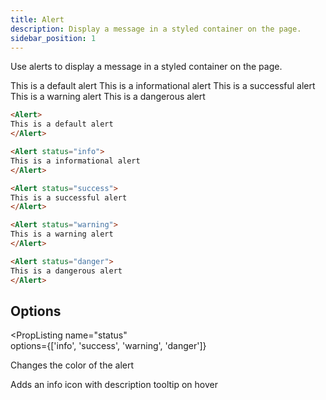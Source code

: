```yaml
---
title: Alert
description: Display a message in a styled container on the page.
sidebar_position: 1
---
```


Use alerts to display a message in a styled container on the page.

<DocTab>
    <div slot='preview'>
<Alert>
This is a default alert
</Alert>

<Alert status="info">
This is a informational alert
</Alert>

<Alert status="success">
This is a successful alert
</Alert>

<Alert status="warning">
This is a warning alert
</Alert>

<Alert status="danger">
This is a dangerous alert
</Alert>
    </div>

```markdown
<Alert>
This is a default alert
</Alert>

<Alert status="info">
This is a informational alert
</Alert>

<Alert status="success">
This is a successful alert
</Alert>

<Alert status="warning">
This is a warning alert
</Alert>

<Alert status="danger">
This is a dangerous alert
</Alert>
```
</DocTab>

## Options

<PropListing
    name="status"  
    options={['info', 'success', 'warning', 'danger']}
>

Changes the color of the alert

</PropListing>
<PropListing
    name=description
    options="string"
>

Adds an info icon with description tooltip on hover

</PropListing>